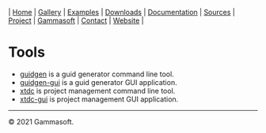 | [Home](home.md) | [Gallery](gallery.md) | [Examples](examples.md) | [Downloads](downloads.md) | [Documentation](documentation.md) | [Sources](https://github.com/gammasoft71/xtd) | [Project](https://sourceforge.net/projects/xtdpro/) | [Gammasoft](gammasoft.md)  | [Contact](contact.md) | [Website](https://gammasoft71.wixsite.com/xtdpro) |

# Tools

* [guidgen](../tools/guidgen/README.md) is a guid generator command line tool.
* [guidgen-gui](../tools/guidgen-gui/README.md) is a guid generator GUI application.
* [xtdc](../tools/xtdc/README.md) is project management command line tool.
* [xtdc-gui](../tools/xtdc-gui/README.md) is project management GUI application.
______________________________________________________________________________________________

© 2021 Gammasoft.
